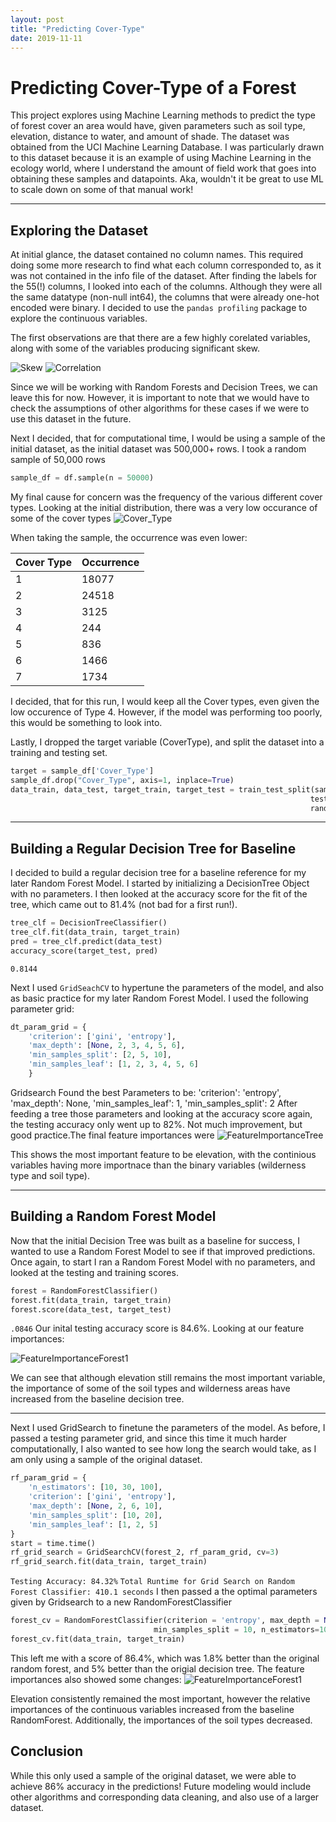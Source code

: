```yaml
---
layout: post
title: "Predicting Cover-Type"
date: 2019-11-11
---
```


# Predicting Cover-Type of a Forest

This project explores using Machine Learning methods to predict the type of forest cover an area would have, given parameters such as soil type, elevation, distance to water, and amount of shade. The dataset was obtained from the UCI Machine Learning Database. I was particularly drawn to this dataset because it is an example of using Machine Learning in the ecology world, where I understand the amount of field work that goes into obtaining these samples and datapoints. Aka, wouldn't it be great to use ML to scale down on some of that manual work!

---
## Exploring the Dataset

At initial glance, the dataset contained no column names. This required doing some more research to find what each column corresponded to, as it was not contained in the info file of the dataset. After finding the labels for the 55(!) columns, I looked into each of the columns. Although they were all the same datatype (non-null int64), the columns that were already one-hot encoded were binary. I decided to use the `pandas profiling` package to explore the continuous variables. 

The first observations are that there are a few highly corelated variables, along with some of the variables producing significant skew.

![Skew](https://luicyfruit.github.io/img/skew.svg) 
![Correlation](https://luicyfruit.github.io/img/correlation.svg)

Since we will be working with Random Forests and Decision Trees, we can leave this for now. However, it is important to note that we would have to check the assumptions of other algorithms for these cases if we were to use this dataset in the future.

Next I decided, that for computational time, I would be using a sample of the initial dataset, as the initial dataset was 500,000+ rows. I took a random sample of 50,000 rows
```py
sample_df = df.sample(n = 50000)
```

My final cause for concern was the frequency of the various different cover types. Looking at the initial distribution, there was a very low occurance of some of the cover types
![Cover_Type](https://luicyfruit.github.io/img/distro.svg)

When taking the sample, the occurrence was even lower:

| Cover Type | Occurrence |
| ------ | ----------- |
| 1 | 18077 |
| 2 | 24518 |
| 3 | 3125 |
| 4 | 244 |
| 5 | 836 |
| 6 | 1466 |
| 7 | 1734 |

I decided, that for this run, I would keep all the Cover types, even given the low occurence of Type 4. However, if the model was performing too poorly, this would be something to look into. 

Lastly, I dropped the target variable (CoverType), and split the dataset into a training and testing set. 

```py
target = sample_df['Cover_Type']
sample_df.drop("Cover_Type", axis=1, inplace=True)
data_train, data_test, target_train, target_test = train_test_split(sample_df, target, 
                                                                   test_size = 0.25, 
                                                                   random_state=119)                       
```
---

## Building a Regular Decision Tree for Baseline 

I decided to build a regular decision tree for a baseline reference for my later Random Forest Model. I started by initializing a DecisionTree Object with no parameters. I then looked at the accuracy score for the fit of the tree, which came out to 81.4% (not bad for a first run!). 

``` py
tree_clf = DecisionTreeClassifier() 
tree_clf.fit(data_train, target_train)
pred = tree_clf.predict(data_test)
accuracy_score(target_test, pred)
```
`0.8144`


Next I used `GridSeachCV` to hypertune the parameters of the model, and also as basic practice for my later Random Forest Model. I used the following parameter grid:
``` py
dt_param_grid = {
    'criterion': ['gini', 'entropy'],
    'max_depth': [None, 2, 3, 4, 5, 6],
    'min_samples_split': [2, 5, 10],
    'min_samples_leaf': [1, 2, 3, 4, 5, 6]
    }
```
Gridsearch Found the best Parameters to be:
'criterion': 'entropy',
 'max_depth': None,
 'min_samples_leaf': 1,
 'min_samples_split': 2
After feeding a tree those parameters and looking at the accuracy score again, the testing accuracy only went up to 82%. Not much improvement, but good practice.The final feature importances were 
![FeatureImportanceTree](https://luicyfruit.github.io/img/feature_importance_tree.png)

This shows the most important feature to be elevation, with the continious variables having more importnace than the binary variables (wilderness type and soil type). 

---

## Building a Random Forest Model

Now that the initial Decision Tree was built as a baseline for success, I wanted to use a Random Forest Model to see if that improved predictions. Once again, to start I ran a Random Forest Model with no parameters, and looked at the testing and training scores. 
``` py
forest = RandomForestClassifier()
forest.fit(data_train, target_train)
forest.score(data_test, target_test)
```
`.0846`
Our inital testing accuracy score is 84.6%. Looking at our feature importances:

![FeatureImportanceForest1](https://luicyfruit.github.io/img/feature_importance_forest1.png)

We can see that although elevation still remains the most important variable, the importance of some of the soil types and wilderness areas have increased from the baseline decision tree. 

---
Next I used GridSearch to finetune the parameters of the model. As before, I passed a testing parameter grid, and since this time it much harder computationally, I also wanted to see how long the search would take, as I am only using a sample of the original dataset. 
``` py
rf_param_grid = {
    'n_estimators': [10, 30, 100],
    'criterion': ['gini', 'entropy'],
    'max_depth': [None, 2, 6, 10],
    'min_samples_split': [10, 20],
    'min_samples_leaf': [1, 2, 5]
}
start = time.time()
rf_grid_search = GridSearchCV(forest_2, rf_param_grid, cv=3)
rf_grid_search.fit(data_train, target_train)
```
`Testing Accuracy: 84.32%`
`Total Runtime for Grid Search on Random Forest Classifier: 410.1 seconds`
I then passed a the optimal parameters given by Gridsearch to a new RandomForestClassifier
```py
forest_cv = RandomForestClassifier(criterion = 'entropy', max_depth = None, min_samples_leaf = 1,
                                min_samples_split = 10, n_estimators=100)
forest_cv.fit(data_train, target_train)
```
This left me with a score of 86.4%, which was 1.8% better than the original random forest, and 5% better than the origial decision tree. The feature importances also showed some changes:
![FeatureImportanceForest1](https://luicyfruit.github.io/img/feature_importance_forest1.png)

Elevation consistently remained the most important, however the relative importances of the continuous variables increased from the baseline RandomForest. Additionally, the importances of the soil types decreased.

## Conclusion
While this only used a sample of the original dataset, we were able to achieve 86% accuracy in the predictions! Future modeling would include other algorithms and corresponding data cleaning, and also use of a larger dataset. 









